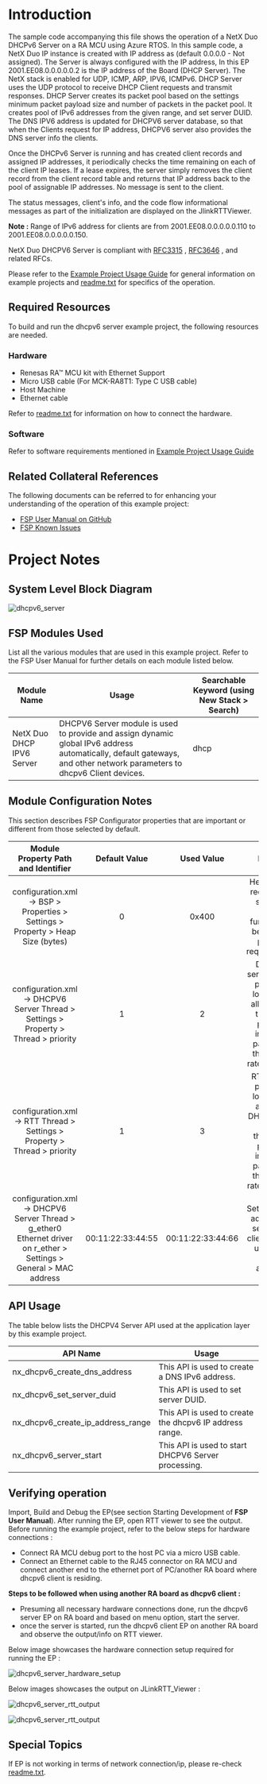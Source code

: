 # Introduction #

The sample code accompanying this file shows the operation of a NetX Duo DHCPv6 Server on a RA MCU using Azure RTOS. 
In this sample code, a NetX Duo IP instance is created with IP address as (default 0.0.0.0 - Not assigned). 
The Server is always configured with the IP address, In this EP 2001.EE08.0.0.0.0.0.2 is the IP address of the Board (DHCP Server). 
The NetX stack is enabled for UDP, ICMP, ARP, IPV6, ICMPv6. DHCP Server uses the UDP protocol to receive DHCP Client requests and transmit responses. 
DHCP Server creates its packet pool based on the settings minimum packet payload size and number of packets in the packet pool. 
It creates pool of IPv6 addresses from the given range, and set server DUID. The DNS IPV6 address is updated for DHCPV6 server database, 
so that when the Clients request for IP address, DHCPV6 server also provides the DNS server info the clients.

Once the DHCPv6 Server is running and has created client records and assigned IP addresses, it
periodically checks the time remaining on each of the client IP leases. If a lease expires, the server simply
removes the client record from the client record table and returns that IP address back to the pool of
assignable IP addresses. No message is sent to the client.

The status messages, client's info, and the code flow informational messages as part of the initialization are displayed on the JlinkRTTViewer.

**Note :** Range of IPv6 address for clients are from 2001.EE08.0.0.0.0.0.110 to 2001.EE08.0.0.0.0.0.150.

NetX Duo DHCPV6 Server is compliant with [RFC3315](https://tools.ietf.org/html/rfc3315) , [RFC3646](https://tools.ietf.org/html/rfc3646) , and related RFCs.

Please refer to the [Example Project Usage Guide](https://github.com/renesas/ra-fsp-examples/blob/master/example_projects/Example%20Project%20Usage%20Guide.pdf) 
for general information on example projects and [readme.txt](./readme.txt) for specifics of the operation.

## Required Resources ##
To build and run the dhcpv6 server example project, the following resources are needed.

### Hardware ###
* Renesas RA™ MCU kit with Ethernet Support
* Micro USB cable (For MCK-RA8T1: Type C USB cable)
* Host Machine
* Ethernet cable

Refer to [readme.txt](./readme.txt) for information on how to connect the hardware.

### Software ###
Refer to software requirements mentioned in [Example Project Usage Guide](https://github.com/renesas/ra-fsp-examples/blob/master/example_projects/Example%20Project%20Usage%20Guide.pdf)

## Related Collateral References ##
The following documents can be referred to for enhancing your understanding of 
the operation of this example project:
- [FSP User Manual on GitHub](https://renesas.github.io/fsp/)
- [FSP Known Issues](https://github.com/renesas/fsp/issues)

# Project Notes #

## System Level Block Diagram ##
![dhcpv6_server](images/dhcpv6_server.jpg "DHCPV6 Server Block Diagram")

## FSP Modules Used ##
List all the various modules that are used in this example project. Refer to the FSP User Manual for further details on each module listed below.

| Module Name | Usage  | Searchable Keyword (using New Stack > Search) |
|-------------|-----------------------------------------------|-----------------------------------------------|
| NetX Duo DHCP IPV6 Server | DHCPV6 Server module is used to provide and assign dynamic global IPv6 address automatically, default gateways, and other network parameters to dhcpv6 Client devices.| dhcp |

## Module Configuration Notes ##
This section describes FSP Configurator properties that are important or different from those selected by default. 

|   Module Property Path and Identifier   |   Default Value   |   Used Value   |   Reason   |
| :-------------------------------------: | :---------------: | :------------: | :--------: |
|   configuration.xml -> BSP > Properties > Settings > Property > Heap Size (bytes)| 0 |0x400| Heap size is required for standard library functions to be used as per FSP requirements. |
|   configuration.xml -> DHCPV6 Server Thread > Settings > Property > Thread > priority  |   1   |   2   |   DHCPV6 server thread priority is lowered to allow the IP thread to process incoming packets at the fastest rate possible.   |
|   configuration.xml -> RTT Thread > Settings > Property > Thread > priority  |   1   |   3   |   RTT thread priority is lowered to allow the DHCP server and IP threads to process incoming packets at the fastest rate possible.   |
|   configuration.xml -> DHCPV6 Server Thread > g_ether0 Ethernet driver on r_ether > Settings > General > MAC address  |   00:11:22:33:44:55   |   00:11:22:33:44:66   |   Sets the MAC address, as server and client can not use same MAC address.   |

## API Usage ##

The table below lists the DHCPV4 Server API used at the application layer by this example project.

| API Name    | Usage                                                                          |
|-------------|--------------------------------------------------------------------------------|
|nx_dhcpv6_create_dns_address| This API is used to create a DNS IPv6 address. |
|nx_dhcpv6_set_server_duid| This API is used to set server DUID.|
|nx_dhcpv6_create_ip_address_range| This API is used to create the dhcpv6 IP address range.|
|nx_dhcpv6_server_start| This API is used to start DHCPV6 Server processing.|

## Verifying operation ##
Import, Build and Debug the EP(see section Starting Development of **FSP User Manual**). After running the EP, open RTT viewer to see the output.
Before running the example project, refer to the below steps for hardware connections :
* Connect RA MCU debug port to the host PC via a micro USB cable. 
* Connect an Ethernet cable to the RJ45 connector on RA MCU and connect another end to the ethernet port of PC/another RA board where dhcpv6 client is residing.

**Steps to be followed when using another RA board as dhcpv6 client :**
* Presuming all necessary hardware connections done, run the dhcpv6 server EP on RA board and based on menu option, start the server.
* once the server is started, run the dhcpv6 client EP on another RA board and observe the output/info on RTT viewer.

Below image showcases the hardware connection setup required for running the EP :

![dhcpv6_server_hardware_setup](images/dhcpv6_server.jpg "DHCPV6 Server Hardware Setup")

Below images showcases the output on JLinkRTT_Viewer :

![dhcpv6_server_rtt_output](images/dhcpv6_server_rtt_log.jpg "DHCPV6 Server RTT Log")

![dhcpv6_server_rtt_output](images/dhcpv6_server_rtt_log1.jpg "DHCPV6 Server RTT Log")

## Special Topics ##
If EP is not working in terms of network connection/ip, please re-check [readme.txt](./readme.txt).
